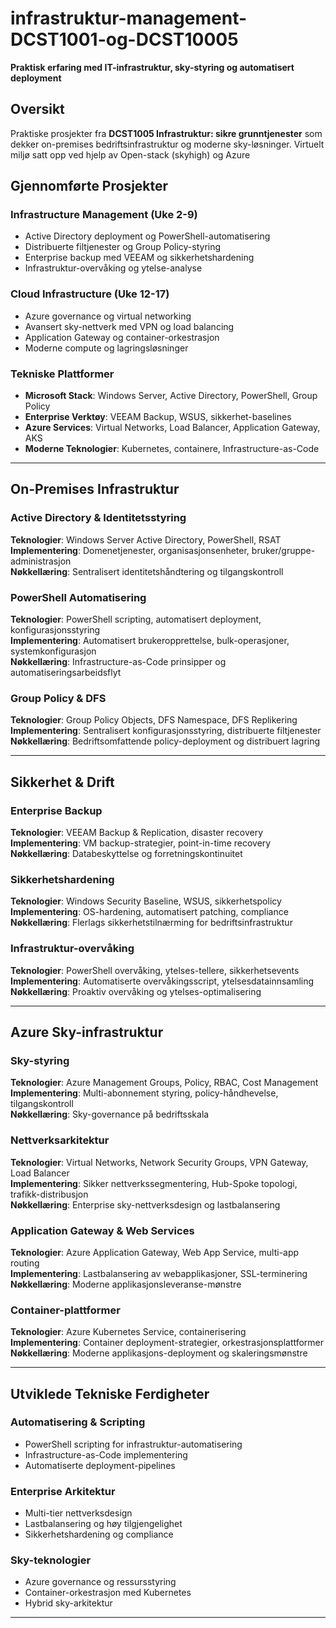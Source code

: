 # infrastruktur-management-DCST1001-og-DCST10005
**Praktisk erfaring med IT-infrastruktur, sky-styring og automatisert deployment**

## Oversikt
Praktiske prosjekter fra **DCST1005 Infrastruktur: sikre grunntjenester** som dekker on-premises bedriftsinfrastruktur og moderne sky-løsninger.
Virtuelt miljø satt opp ved hjelp av Open-stack (skyhigh) og Azure

## **Gjennomførte Prosjekter**

### **Infrastructure Management (Uke 2-9)**
- Active Directory deployment og PowerShell-automatisering
- Distribuerte filtjenester og Group Policy-styring
- Enterprise backup med VEEAM og sikkerhetshardening
- Infrastruktur-overvåking og ytelse-analyse

### **Cloud Infrastructure (Uke 12-17)**
- Azure governance og virtual networking
- Avansert sky-nettverk med VPN og load balancing
- Application Gateway og container-orkestrasjon
- Moderne compute og lagringsløsninger

### **Tekniske Plattformer**
- **Microsoft Stack**: Windows Server, Active Directory, PowerShell, Group Policy
- **Enterprise Verktøy**: VEEAM Backup, WSUS, sikkerhet-baselines
- **Azure Services**: Virtual Networks, Load Balancer, Application Gateway, AKS
- **Moderne Teknologier**: Kubernetes, containere, Infrastructure-as-Code

---

## **On-Premises Infrastruktur**

### Active Directory & Identitetsstyring
**Teknologier**: Windows Server Active Directory, PowerShell, RSAT  
**Implementering**: Domenetjenester, organisasjonsenheter, bruker/gruppe-administrasjon  
**Nøkkellæring**: Sentralisert identitetshåndtering og tilgangskontroll  

### PowerShell Automatisering
**Teknologier**: PowerShell scripting, automatisert deployment, konfigurasjonsstyring  
**Implementering**: Automatisert brukeropprettelse, bulk-operasjoner, systemkonfigurasjon  
**Nøkkellæring**: Infrastructure-as-Code prinsipper og automatiseringsarbeidsflyt  

### Group Policy & DFS
**Teknologier**: Group Policy Objects, DFS Namespace, DFS Replikering  
**Implementering**: Sentralisert konfigurasjonsstyring, distribuerte filtjenester  
**Nøkkellæring**: Bedriftsomfattende policy-deployment og distribuert lagring  

---

## **Sikkerhet & Drift**

### Enterprise Backup
**Teknologier**: VEEAM Backup & Replication, disaster recovery  
**Implementering**: VM backup-strategier, point-in-time recovery  
**Nøkkellæring**: Databeskyttelse og forretningskontinuitet  

### Sikkerhetshardening
**Teknologier**: Windows Security Baseline, WSUS, sikkerhetspolicy  
**Implementering**: OS-hardening, automatisert patching, compliance  
**Nøkkellæring**: Flerlags sikkerhetstilnærming for bedriftsinfrastruktur  

### Infrastruktur-overvåking
**Teknologier**: PowerShell overvåking, ytelses-tellere, sikkerhetsevents  
**Implementering**: Automatiserte overvåkingsscript, ytelsesdatainnsamling  
**Nøkkellæring**: Proaktiv overvåking og ytelses-optimalisering  

---

## **Azure Sky-infrastruktur**

### Sky-styring
**Teknologier**: Azure Management Groups, Policy, RBAC, Cost Management  
**Implementering**: Multi-abonnement styring, policy-håndhevelse, tilgangskontroll  
**Nøkkellæring**: Sky-governance på bedriftsskala  

### Nettverksarkitektur
**Teknologier**: Virtual Networks, Network Security Groups, VPN Gateway, Load Balancer  
**Implementering**: Sikker nettverkssegmentering, Hub-Spoke topologi, trafikk-distribusjon  
**Nøkkellæring**: Enterprise sky-nettverksdesign og lastbalansering  

### Application Gateway & Web Services
**Teknologier**: Azure Application Gateway, Web App Service, multi-app routing  
**Implementering**: Lastbalansering av webapplikasjoner, SSL-terminering  
**Nøkkellæring**: Moderne applikasjonsleveranse-mønstre  

### Container-plattformer
**Teknologier**: Azure Kubernetes Service, containerisering  
**Implementering**: Container deployment-strategier, orkestrasjonsplattformer  
**Nøkkellæring**: Moderne applikasjons-deployment og skaleringsmønstre  

---

## **Utviklede Tekniske Ferdigheter**

### **Automatisering & Scripting**
- PowerShell scripting for infrastruktur-automatisering
- Infrastructure-as-Code implementering
- Automatiserte deployment-pipelines

### **Enterprise Arkitektur**
- Multi-tier nettverksdesign
- Lastbalansering og høy tilgjengelighet
- Sikkerhetshardening og compliance

### **Sky-teknologier**
- Azure governance og ressursstyring  
- Container-orkestrasjon med Kubernetes
- Hybrid sky-arkitektur

---
